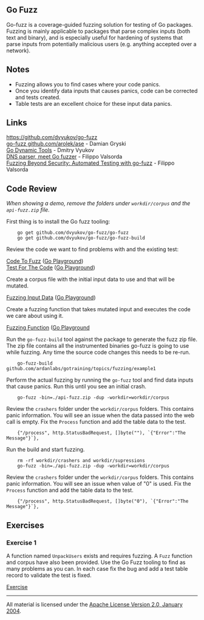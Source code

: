 ## Go Fuzz

Go-fuzz is a coverage-guided fuzzing solution for testing of Go packages. Fuzzing is mainly applicable to packages that parse complex inputs (both text and binary), and is especially useful for hardening of systems that parse inputs from potentially malicious users (e.g. anything accepted over a network).

## Notes

* Fuzzing allows you to find cases where your code panics.
* Once you identify data inputs that causes panics, code can be corrected and tests created.
* Table tests are an excellent choice for these input data panics.

## Links

https://github.com/dvyukov/go-fuzz  
[go-fuzz github.com/arolek/ase](https://medium.com/@dgryski/go-fuzz-github-com-arolek-ase-3c74d5a3150c#.xvq0ol2zj) - Damian Gryski  
[Go Dynamic Tools](https://www.youtube.com/watch?v=a9xrxRsIbSU) - Dmitry Vyukov  
[DNS parser, meet Go fuzzer](https://blog.cloudflare.com/dns-parser-meet-go-fuzzer) - Filippo Valsorda  
[Fuzzing Beyond Security: Automated Testing with go-fuzz](https://www.youtube.com/watch?v=kOZbFSM7PuI) - Filippo Valsorda  

## Code Review

_When showing a demo, remove the folders under `workdir/corpus` and the `api-fuzz.zip` file._

First thing is to install the Go fuzz tooling:

		go get github.com/dvyukov/go-fuzz/go-fuzz
		go get github.com/dvyukov/go-fuzz/go-fuzz-build

Review the code we want to find problems with and the existing test:

[Code To Fuzz](example1/example1.go) ([Go Playground](http://play.golang.org/p/rDoJiaLOV7))  
[Test For The Code](example1/example1_test.go) ([Go Playground](http://play.golang.org/p/ToGFE_qvJw)) 

Create a corpus file with the initial input data to use and that will be mutated.

[Fuzzing Input Data](workdir/corpus/input.txt) ([Go Playground](http://play.golang.org/p/RkYDgyQsF8))

Create a fuzzing function that takes mutated input and executes the code we care about using it.

[Fuzzing Function](example1/fuzzer.go) ([Go Playground](http://play.golang.org/p/ditM8pfOLm)

Run the `go-fuzz-build` tool against the package to generate the fuzz zip file. The zip file contains all the instrumented binaries go-fuzz is going to use while fuzzing. Any time the source code changes this needs to be re-run.

		go-fuzz-build github.com/ardanlabs/gotraining/topics/fuzzing/example1

Perform the actual fuzzing by running the `go-fuzz` tool and find data inputs that cause panics. Run this until you see an initial crash.

		go-fuzz -bin=./api-fuzz.zip -dup -workdir=workdir/corpus

Review the `crashers` folder under the `workdir/corpus` folders. This contains panic information. You will see an issue when the data passed into the web call is empty. Fix the `Process` function and add the table data to the test.

		{"/process", http.StatusBadRequest, []byte(""), `{"Error":"The Message"}`},

Run the build and start fuzzing.

		rm -rf workdir/crashers and workdir/supressions
		go-fuzz -bin=./api-fuzz.zip -dup -workdir=workdir/corpus

Review the `crashers` folder under the `workdir/corpus` folders. This contains panic information. You will see an issue when value of "0" is used. Fix the `Process` function and add the table data to the test.
		
		{"/process", http.StatusBadRequest, []byte("0"), `{"Error":"The Message"}`},

## Exercises

### Exercise 1

A function named `UnpackUsers` exists and requires fuzzing. A `Fuzz` function and corpus have also been provided. Use the Go Fuzz tooling to find as many problems as you can. In each case fix the bug and add a test table record to validate the test is fixed.

[Exercise](exercises/exercise1)
___
All material is licensed under the [Apache License Version 2.0, January 2004](http://www.apache.org/licenses/LICENSE-2.0).
